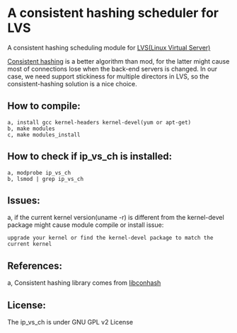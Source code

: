 A consistent hashing scheduler for LVS
======================================

A consistent hashing scheduling module for <a href="http://www.linuxvirtualserver.org/">LVS(Linux Virtual Server)</a>

<a href="http://en.wikipedia.org/wiki/Consistent_hashing">Consistent hashing</a> is a better algorithm than mod, for the latter might cause most of connections lose when the back-end servers is changed. 
In our case, we need support stickiness for multiple directors in LVS, so the consistent-hashing solution is a nice choice.

How to compile:
----------------
	a, install gcc kernel-headers kernel-devel(yum or apt-get)
	b, make modules
	c, make modules_install

How to check if ip_vs_ch is installed:
--------------------------------------
	a, modprobe ip_vs_ch
	b, lsmod | grep ip_vs_ch

Issues:
-------
a, if the current kernel version(uname -r) is different from the kernel-devel package might cause module compile or install issue:

    upgrade your kernel or find the kernel-devel package to match the current kernel

References:
-----------
a, Consistent hashing library comes from <a href="http://www.codeproject.com/Articles/56138/Consistent-hashing">libconhash</a>

License:
--------
The ip_vs_ch is under GNU GPL v2 License
